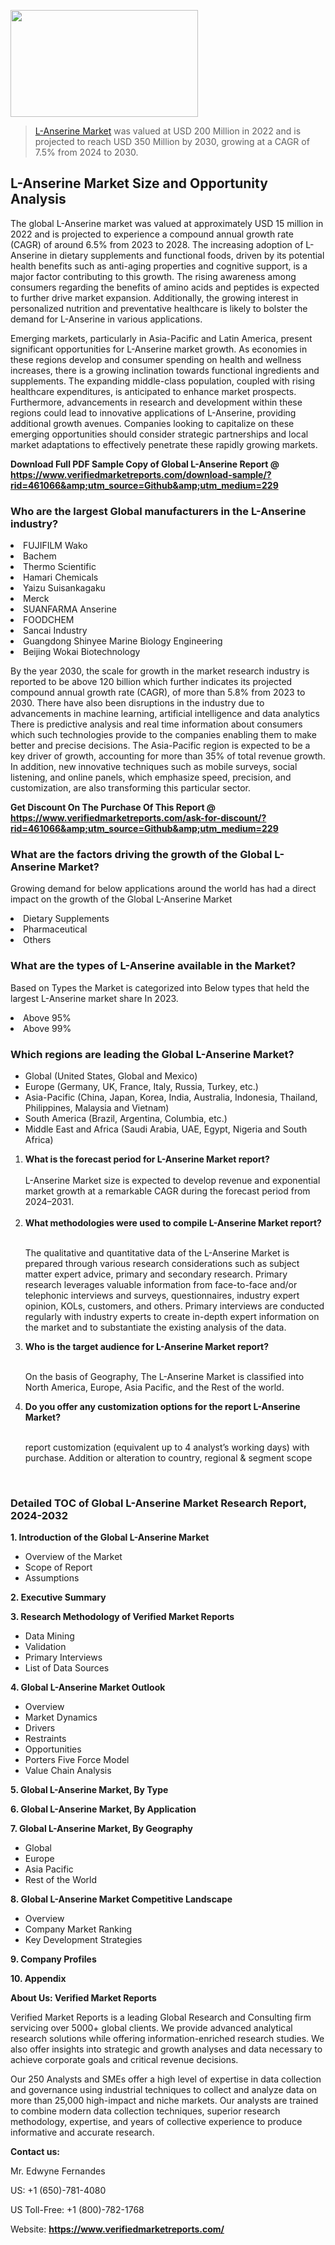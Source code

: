 <img src="https://ffe5etoiles.com/wp-content/uploads/2024/12/MST1-300x171.png" alt="" width="300" height="171" class="alignnone size-medium wp-image-20088" /><blockquote><p><p><a href="https://www.verifiedmarketreports.com/download-sample/?rid=461066&utm_source=Github&utm_medium=229" target="_blank">L-Anserine Market</a> was valued at USD 200 Million in 2022 and is projected to reach USD 350 Million by 2030, growing at a CAGR of 7.5% from 2024 to 2030.</p></blockquote><p><h2>L-Anserine Market Size and Opportunity Analysis</h2><p>The global L-Anserine market was valued at approximately USD 15 million in 2022 and is projected to experience a compound annual growth rate (CAGR) of around 6.5% from 2023 to 2028. The increasing adoption of L-Anserine in dietary supplements and functional foods, driven by its potential health benefits such as anti-aging properties and cognitive support, is a major factor contributing to this growth. The rising awareness among consumers regarding the benefits of amino acids and peptides is expected to further drive market expansion. Additionally, the growing interest in personalized nutrition and preventative healthcare is likely to bolster the demand for L-Anserine in various applications.</p><p>Emerging markets, particularly in Asia-Pacific and Latin America, present significant opportunities for L-Anserine market growth. As economies in these regions develop and consumer spending on health and wellness increases, there is a growing inclination towards functional ingredients and supplements. The expanding middle-class population, coupled with rising healthcare expenditures, is anticipated to enhance market prospects. Furthermore, advancements in research and development within these regions could lead to innovative applications of L-Anserine, providing additional growth avenues. Companies looking to capitalize on these emerging opportunities should consider strategic partnerships and local market adaptations to effectively penetrate these rapidly growing markets.</p></p><p class=""><strong>Download Full PDF Sample Copy of Global L-Anserine Report @ <a href="https://www.verifiedmarketreports.com/download-sample/?rid=461066&amp;utm_source=Github&amp;utm_medium=229" target="_blank">https://www.verifiedmarketreports.com/download-sample/?rid=461066&amp;utm_source=Github&amp;utm_medium=229</a></strong></p><h3 id="" class="">Who are the largest Global manufacturers in the L-Anserine industry?</h3><p><li>FUJIFILM Wako</li><li> Bachem</li><li> Thermo Scientific</li><li> Hamari Chemicals</li><li> Yaizu Suisankagaku</li><li> Merck</li><li> SUANFARMA Anserine</li><li> FOODCHEM</li><li> Sancai Industry</li><li> Guangdong Shinyee Marine Biology Engineering</li><li> Beijing Wokai Biotechnology</li></p><div class=""><div class="" dir="" data-message-author-role="" data-message-id="" data-message-model-slug=""><div class=""><div class=""><div class=""><div class="" dir="" data-message-author-role="" data-message-id="" data-message-model-slug=""><div class=""><div class=""><p>By the year 2030, the scale for growth in the market research industry is reported to be above 120 billion which further indicates its projected compound annual growth rate (CAGR), of more than 5.8% from 2023 to 2030. There have also been disruptions in the industry due to advancements in machine learning, artificial intelligence and data analytics There is predictive analysis and real time information about consumers which such technologies provide to the companies enabling them to make better and precise decisions. The Asia-Pacific region is expected to be a key driver of growth, accounting for more than 35% of total revenue growth. In addition, new innovative techniques such as mobile surveys, social listening, and online panels, which emphasize speed, precision, and customization, are also transforming this particular sector.</p><p><strong>Get Discount On The Purchase Of This Report @&nbsp; <a href="https://www.verifiedmarketreports.com/ask-for-discount/?rid=461066&amp;utm_source=Github&amp;utm_medium=229" target="_blank">https://www.verifiedmarketreports.com/ask-for-discount/?rid=461066&amp;utm_source=Github&amp;utm_medium=229</a></strong></p></div></div></div></div></div></div></div></div><h3 id="" class="">What are the factors driving the growth of the Global L-Anserine Market?</h3><p id="" class="">Growing demand for below applications around the world has had a direct impact on the growth of the Global L-Anserine Market</p><p id="" class=""><li>Dietary Supplements</li><li> Pharmaceutical</li><li> Others</li></p><h3 id="" class="">What are the types of L-Anserine available in the Market?</h3><p id="" class="">Based on Types the Market is categorized into Below types that held the largest L-Anserine market share In 2023.</p><p id="" class=""><li>Above 95%</li><li> Above 99%</li></p><h3 id="" class="">Which regions are leading the Global L-Anserine Market?</h3><ul><li>Global (United States, Global and Mexico)</li><li>Europe (Germany, UK, France, Italy, Russia, Turkey, etc.)</li><li>Asia-Pacific (China, Japan, Korea, India, Australia, Indonesia, Thailand, Philippines, Malaysia and Vietnam)</li><li>South America (Brazil, Argentina, Columbia, etc.)</li><li>Middle East and Africa (Saudi Arabia, UAE, Egypt, Nigeria and South Africa)</li></ul><p><ol><li><strong>What is the forecast period for L-Anserine Market report?<br /></strong><br /><span data-sheets-root="1" data-sheets-value="{&quot;1&quot;:2,&quot;2&quot;:&quot;XXXX size is expected to develop revenue and exponential market growth at a remarkable CAGR during the forecast period from 2024&ndash;2030.&quot;}" data-sheets-userformat="{&quot;2&quot;:12674,&quot;4&quot;:{&quot;1&quot;:2,&quot;2&quot;:16776960},&quot;10&quot;:2,&quot;11&quot;:0,&quot;15&quot;:&quot;Arial&quot;,&quot;16&quot;:12}">L-Anserine Market size is expected to develop revenue and exponential market growth at a remarkable CAGR during the forecast period from 2024&ndash;2031.</span><br /><br /></li><li><strong>What methodologies were used to compile L-Anserine Market report?<br /><br /></strong><p>The qualitative and quantitative data of the&nbsp;L-Anserine Market is prepared through various research considerations such as subject matter expert advice, primary and secondary research. Primary research leverages valuable information from face-to-face and/or telephonic interviews and surveys, questionnaires, industry expert opinion, KOLs, customers, and others. Primary interviews are conducted regularly with industry experts to create in-depth expert information on the market and to substantiate the existing analysis of the data.&nbsp;</p></li><li><strong>Who is the target audience for L-Anserine Market report?<br /><br /></strong><p>On the basis of Geography, The&nbsp;L-Anserine Market is classified into North America, Europe, Asia Pacific, and the Rest of the world.</p></li><li><strong>Do you offer any customization options for the report L-Anserine Market?<br /><br /></strong><p>report customization (equivalent up to 4 analyst&rsquo;s working days) with purchase. Addition or alteration to country, regional &amp; segment scope</p><p>&nbsp;</p></li></ol></p><h3 id="" class="">Detailed TOC of Global L-Anserine Market Research Report, 2024-2032</h3><p id="" class=""><strong>1. Introduction of the Global L-Anserine Market</strong></p><ul><li>Overview of the Market</li><li>Scope of Report</li><li>Assumptions</li></ul><p id="" class=""><strong>2. Executive Summary</strong></p><p id="" class=""><strong>3. Research Methodology of&nbsp;Verified Market Reports</strong></p><ul><li>Data Mining</li><li>Validation</li><li>Primary Interviews</li><li>List of Data Sources</li></ul><p id="" class=""><strong>4. Global L-Anserine Market Outlook</strong></p><ul><li>Overview</li><li>Market Dynamics</li><li>Drivers</li><li>Restraints</li><li>Opportunities</li><li>Porters Five Force Model</li><li>Value Chain Analysis</li></ul><p id="" class=""><strong>5. Global L-Anserine Market, By&nbsp;Type</strong></p><p id="" class=""><strong>6. Global L-Anserine Market, By Application</strong></p><p id="" class=""><strong>7. Global L-Anserine Market, By Geography</strong></p><ul><li>Global</li><li>Europe</li><li>Asia Pacific</li><li>Rest of the World</li></ul><p id="" class=""><strong>8. Global L-Anserine Market Competitive Landscape</strong></p><ul><li>Overview</li><li>Company Market Ranking</li><li>Key Development Strategies</li></ul><p id="" class=""><strong>9. Company Profiles</strong></p><p id="" class=""><strong>10. Appendix</strong></p><p id="" class=""><strong>About Us: Verified Market Reports</strong></p><p id="" class="">Verified Market Reports is a leading Global Research and Consulting firm servicing over 5000+ global clients. We provide advanced analytical research solutions while offering information-enriched research studies. We also offer insights into strategic and growth analyses and data necessary to achieve corporate goals and critical revenue decisions.</p><p id="" class="">Our 250 Analysts and SMEs offer a high level of expertise in data collection and governance using industrial techniques to collect and analyze data on more than 25,000 high-impact and niche markets. Our analysts are trained to combine modern data collection techniques, superior research methodology, expertise, and years of collective experience to produce informative and accurate research.</p><p id="" class=""><strong>Contact us:</strong></p><p id="" class="">Mr. Edwyne Fernandes</p><p id="" class="">US: +1 (650)-781-4080</p><p id="" class="">US Toll-Free: +1 (800)-782-1768</p><p id="" class="">Website: <a target="" data-test-app-aware-link=""><strong>https://www.verifiedmarketreports.com/</strong></a></p>
